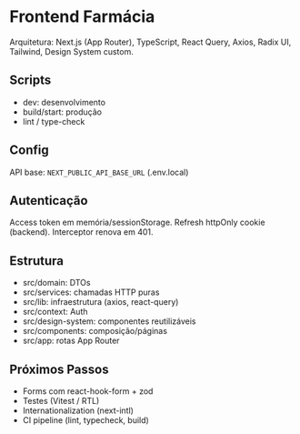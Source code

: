 # Frontend Farmácia

Arquitetura: Next.js (App Router), TypeScript, React Query, Axios, Radix UI, Tailwind, Design System custom.

## Scripts

- dev: desenvolvimento
- build/start: produção
- lint / type-check

## Config

API base: `NEXT_PUBLIC_API_BASE_URL` (.env.local)

## Autenticação

Access token em memória/sessionStorage. Refresh httpOnly cookie (backend). Interceptor renova em 401.

## Estrutura

- src/domain: DTOs
- src/services: chamadas HTTP puras
- src/lib: infraestrutura (axios, react-query)
- src/context: Auth
- src/design-system: componentes reutilizáveis
- src/components: composição/páginas
- src/app: rotas App Router

## Próximos Passos

- Forms com react-hook-form + zod
- Testes (Vitest / RTL)
- Internationalization (next-intl)
- CI pipeline (lint, typecheck, build)
